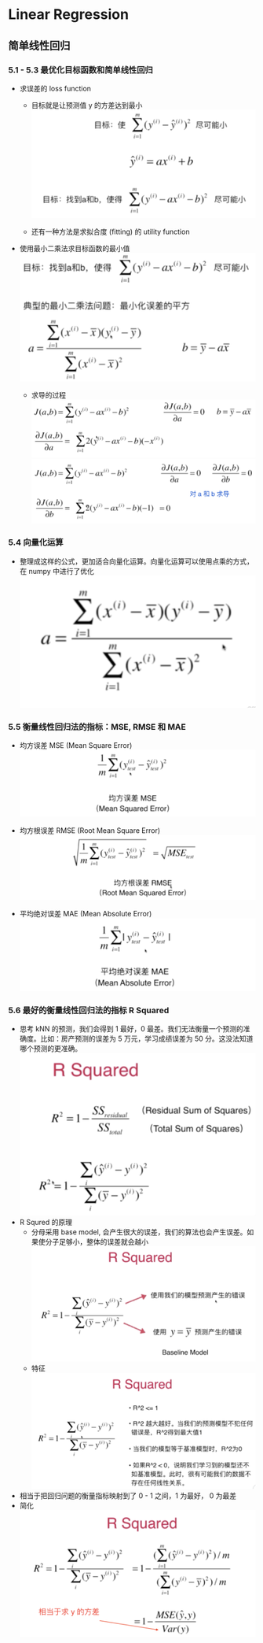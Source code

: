 # Linear Regression

## 简单线性回归

### 5.1 - 5.3 最优化目标函数和简单线性回归

- 求误差的 loss function
  - 目标就是让预测值 y 的方差达到最小
![求误差](1-目标函数.png)

  - 还有一种方法是求拟合度 (fitting) 的 utility function

- 使用最小二乘法求目标函数的最小值
![最小二乘法](2-最小二乘法.png)
  - 求导的过程
  ![求导 a](3-求导-a.png)
  ![求导 b](3-求导-b.png)

### 5.4 向量化运算

- 整理成这样的公式，更加适合向量化运算。向量化运算可以使用点乘的方式，在 numpy 中进行了优化
![向量化运算](4-向量化运算.png)

### 5.5 衡量线性回归法的指标：MSE, RMSE 和 MAE

- 均方误差 MSE (Mean Square Error)
![均分误差 MSE](5-MSE-均方误差.png)

- 均方根误差 RMSE (Root Mean Square Error)
![均方根误差 RMSE](5-RMSE-均方根误差.png)

- 平均绝对误差 MAE (Mean Absolute Error)
![平均绝对误差 MAE](5-MAE-平均绝对误差.png)

### 5.6 最好的衡量线性回归法的指标 R Squared

- 思考 kNN 的预测，我们会得到 1 最好，0 最差。我们无法衡量一个预测的准确度。比如：房产预测的误差为 5 万元，学习成绩误差为 50 分。这没法知道哪个预测的更准确。
![R Squared](6-r-squared-1.png)
- R Squred 的原理
  - 分母采用 base model, 会产生很大的误差，我们的算法也会产生误差。如果使分子足够小，整体的误差就会越小
  ![R Squared](6-r-squared-2.png)
  - 特征
  ![R Squared](6-r-squared-3.png)
- 相当于把回归问题的衡量指标映射到了 0 - 1 之间，1 为最好， 0 为最差
- 简化
![R Squared](6-r-squared-4.png)
